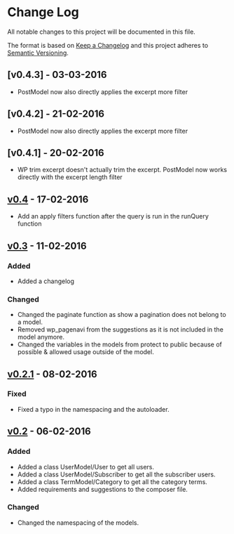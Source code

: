 # Change Log
All notable changes to this project will be documented in this file.

The format is based on [Keep a Changelog](http://keepachangelog.com/)
and this project adheres to [Semantic Versioning](http://semver.org/).

## [v0.4.3] - 03-03-2016
- PostModel now also directly applies the excerpt more filter

## [v0.4.2] - 21-02-2016
- PostModel now also directly applies the excerpt more filter

## [v0.4.1] - 20-02-2016
- WP trim excerpt doesn't actually trim the excerpt. PostModel now works directly with the excerpt length filter

## [v0.4] - 17-02-2016
- Add an apply filters function after the query is run in the runQuery function

## [v0.3] - 11-02-2016
### Added
- Added a changelog

### Changed
- Changed the paginate function as show a pagination does not belong to a model.
- Removed wp_pagenavi from the suggestions as it is not included in the model anymore.
- Changed the variables in the models from protect to public because of possible & allowed usage outside of the model.

## [v0.2.1] - 08-02-2016
### Fixed
- Fixed a typo in the namespacing and the autoloader.

## [v0.2] - 06-02-2016
### Added
- Added a class UserModel/User to get all users.
- Added a class UserModel/Subscriber to get all the subscriber users.
- Added a class TermModel/Category to get all the category terms.
- Added requirements and suggestions to the composer file.

### Changed
- Changed the namespacing of the models.

[Unreleased]: https://github.com/DannyvanHolten/WordPress-Models/compare/v0.4...develop
[v0.4]: https://github.com/DannyvanHolten/WordPress-Models/compare/v0.3...v0.4
[v0.3]: https://github.com/DannyvanHolten/WordPress-Models/compare/v0.2.1...v0.3
[v0.2.1]: https://github.com/DannyvanHolten/WordPress-Models/compare/v0.2...v0.2.1
[v0.2]: https://github.com/DannyvanHolten/WordPress-Models/compare/v0.1...v0.2